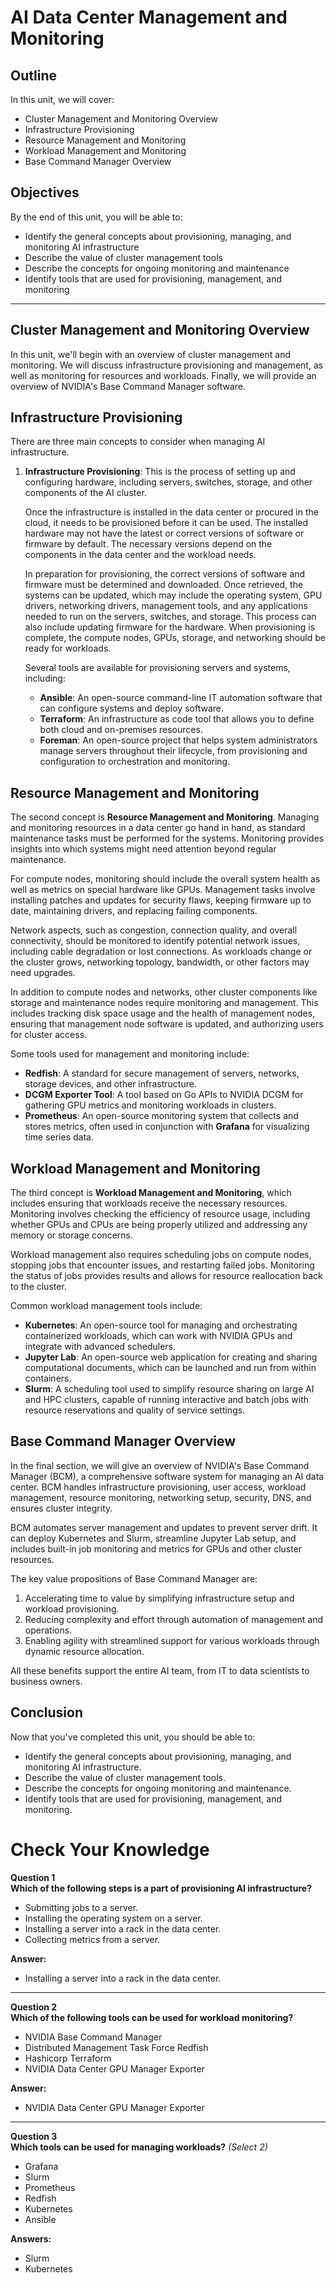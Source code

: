 # AI Data Center Management and Monitoring

## Outline
In this unit, we will cover:
- Cluster Management and Monitoring Overview
- Infrastructure Provisioning
- Resource Management and Monitoring
- Workload Management and Monitoring
- Base Command Manager Overview

## Objectives
By the end of this unit, you will be able to:
- Identify the general concepts about provisioning, managing, and monitoring AI infrastructure
- Describe the value of cluster management tools
- Describe the concepts for ongoing monitoring and maintenance
- Identify tools that are used for provisioning, management, and monitoring

---

## Cluster Management and Monitoring Overview
In this unit, we'll begin with an overview of cluster management and monitoring. We will discuss infrastructure provisioning and management, as well as monitoring for resources and workloads. Finally, we will provide an overview of NVIDIA's Base Command Manager software.

## Infrastructure Provisioning
There are three main concepts to consider when managing AI infrastructure. 

1. **Infrastructure Provisioning**: This is the process of setting up and configuring hardware, including servers, switches, storage, and other components of the AI cluster. 
   
   Once the infrastructure is installed in the data center or procured in the cloud, it needs to be provisioned before it can be used. The installed hardware may not have the latest or correct versions of software or firmware by default. The necessary versions depend on the components in the data center and the workload needs. 

   In preparation for provisioning, the correct versions of software and firmware must be determined and downloaded. Once retrieved, the systems can be updated, which may include the operating system, GPU drivers, networking drivers, management tools, and any applications needed to run on the servers, switches, and storage. This process can also include updating firmware for the hardware. When provisioning is complete, the compute nodes, GPUs, storage, and networking should be ready for workloads.

   Several tools are available for provisioning servers and systems, including:
   - **Ansible**: An open-source command-line IT automation software that can configure systems and deploy software.
   - **Terraform**: An infrastructure as code tool that allows you to define both cloud and on-premises resources.
   - **Foreman**: An open-source project that helps system administrators manage servers throughout their lifecycle, from provisioning and configuration to orchestration and monitoring.

## Resource Management and Monitoring
The second concept is **Resource Management and Monitoring**. Managing and monitoring resources in a data center go hand in hand, as standard maintenance tasks must be performed for the systems. Monitoring provides insights into which systems might need attention beyond regular maintenance.

For compute nodes, monitoring should include the overall system health as well as metrics on special hardware like GPUs. Management tasks involve installing patches and updates for security flaws, keeping firmware up to date, maintaining drivers, and replacing failing components. 

Network aspects, such as congestion, connection quality, and overall connectivity, should be monitored to identify potential network issues, including cable degradation or lost connections. As workloads change or the cluster grows, networking topology, bandwidth, or other factors may need upgrades. 

In addition to compute nodes and networks, other cluster components like storage and maintenance nodes require monitoring and management. This includes tracking disk space usage and the health of management nodes, ensuring that management node software is updated, and authorizing users for cluster access.

Some tools used for management and monitoring include:
- **Redfish**: A standard for secure management of servers, networks, storage devices, and other infrastructure.
- **DCGM Exporter Tool**: A tool based on Go APIs to NVIDIA DCGM for gathering GPU metrics and monitoring workloads in clusters.
- **Prometheus**: An open-source monitoring system that collects and stores metrics, often used in conjunction with **Grafana** for visualizing time series data.

## Workload Management and Monitoring
The third concept is **Workload Management and Monitoring**, which includes ensuring that workloads receive the necessary resources. Monitoring involves checking the efficiency of resource usage, including whether GPUs and CPUs are being properly utilized and addressing any memory or storage concerns. 

Workload management also requires scheduling jobs on compute nodes, stopping jobs that encounter issues, and restarting failed jobs. Monitoring the status of jobs provides results and allows for resource reallocation back to the cluster.

Common workload management tools include:
- **Kubernetes**: An open-source tool for managing and orchestrating containerized workloads, which can work with NVIDIA GPUs and integrate with advanced schedulers.
- **Jupyter Lab**: An open-source web application for creating and sharing computational documents, which can be launched and run from within containers.
- **Slurm**: A scheduling tool used to simplify resource sharing on large AI and HPC clusters, capable of running interactive and batch jobs with resource reservations and quality of service settings.

## Base Command Manager Overview
In the final section, we will give an overview of NVIDIA's Base Command Manager (BCM), a comprehensive software system for managing an AI data center. BCM handles infrastructure provisioning, user access, workload management, resource monitoring, networking setup, security, DNS, and ensures cluster integrity. 

BCM automates server management and updates to prevent server drift. It can deploy Kubernetes and Slurm, streamline Jupyter Lab setup, and includes built-in job monitoring and metrics for GPUs and other cluster resources.

The key value propositions of Base Command Manager are:
1. Accelerating time to value by simplifying infrastructure setup and workload provisioning.
2. Reducing complexity and effort through automation of management and operations.
3. Enabling agility with streamlined support for various workloads through dynamic resource allocation.

All these benefits support the entire AI team, from IT to data scientists to business owners.

## Conclusion
Now that you've completed this unit, you should be able to:
- Identify the general concepts about provisioning, managing, and monitoring AI infrastructure.
- Describe the value of cluster management tools.
- Describe the concepts for ongoing monitoring and maintenance.
- Identify tools that are used for provisioning, management, and monitoring.

# Check Your Knowledge

**Question 1**  
**Which of the following steps is a part of provisioning AI infrastructure?**  

- Submitting jobs to a server.  
- Installing the operating system on a server.  
- Installing a server into a rack in the data center.  
- Collecting metrics from a server.  

**Answer:**  
- Installing a server into a rack in the data center.  

---

**Question 2**  
**Which of the following tools can be used for workload monitoring?**  

- NVIDIA Base Command Manager  
- Distributed Management Task Force Redfish  
- Hashicorp Terraform  
- NVIDIA Data Center GPU Manager Exporter  

**Answer:**  
- NVIDIA Data Center GPU Manager Exporter  

---

**Question 3**  
**Which tools can be used for managing workloads?** *(Select 2)*  

- Grafana  
- Slurm  
- Prometheus  
- Redfish  
- Kubernetes  
- Ansible  

**Answers:**  
- Slurm  
- Kubernetes  
